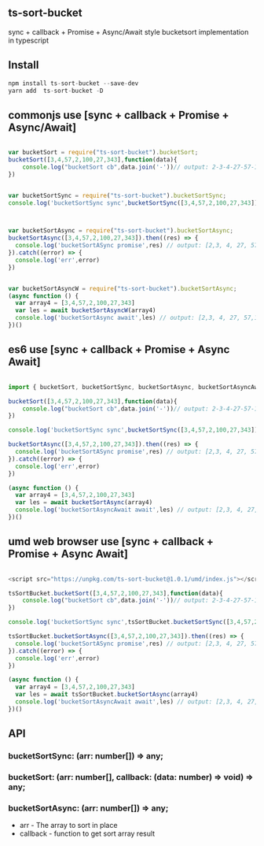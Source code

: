 ## ts-sort-bucket

sync + callback + Promise + Async/Await style bucketsort implementation in typescript

## Install

```js
npm install ts-sort-bucket --save-dev
yarn add  ts-sort-bucket -D
```


## commonjs use  [sync + callback + Promise + Async/Await]

```js

var bucketSort = require("ts-sort-bucket").bucketSort;
bucketSort([3,4,57,2,100,27,343],function(data){
    console.log("bucketSort cb",data.join('-'))// output: 2-3-4-27-57-100-343
})


var bucketSortSync = require("ts-sort-bucket").bucketSortSync;
console.log('bucketSortSync sync',bucketSortSync([3,4,57,2,100,27,343]))// output: [2,3, 4, 27, 57,100,343]



var bucketSortAsync = require("ts-sort-bucket").bucketSortAsync;
bucketSortAsync([3,4,57,2,100,27,343]).then((res) => {
  console.log('bucketSortASync promise',res) // output: [2,3, 4, 27, 57,100,343]
}).catch((error) => {
  console.log('err',error)
})


var bucketSortAsyncW = require("ts-sort-bucket").bucketSortAsync;
(async function () {
  var array4 = [3,4,57,2,100,27,343]
  var les = await bucketSortAsyncW(array4)
  console.log('bucketSortAsync await',les) // output: [2,3, 4, 27, 57,100,343]
})()

```

## es6 use  [sync + callback + Promise + Async Await]

```js 

import { bucketSort, bucketSortSync, bucketSortAsync, bucketSortAsyncAwait} from 'ts-sort-bucket'

bucketSort([3,4,57,2,100,27,343],function(data){
    console.log("bucketSort cb",data.join('-'))// output: 2-3-4-27-57-100-343
})

console.log('bucketSortSync sync',bucketSortSync([3,4,57,2,100,27,343]))

bucketSortAsync([3,4,57,2,100,27,343]).then((res) => {
  console.log('bucketSortASync promise',res) // output: [2,3, 4, 27, 57,100,343]
}).catch((error) => {
  console.log('err',error)
})

(async function () {
  var array4 = [3,4,57,2,100,27,343]
  var les = await bucketSortAsync(array4)
  console.log('bucketSortAsyncAwait await',les) // output: [2,3, 4, 27, 57,100,343]
})()


```
  

## umd web browser use  [sync + callback + Promise + Async Await]

```js

<script src="https://unpkg.com/ts-sort-bucket@1.0.1/umd/index.js"></script>

tsSortBucket.bucketSort([3,4,57,2,100,27,343],function(data){
    console.log("bucketSort cb",data.join('-'))// output: 2-3-4-27-57-100-343
})

console.log('bucketSortSync sync',tsSortBucket.bucketSortSync([3,4,57,2,100,27,343]))

tsSortBucket.bucketSortAsync([3,4,57,2,100,27,343]).then((res) => {
  console.log('bucketSortASync promise',res) // output: [2,3, 4, 27, 57,100,343]
}).catch((error) => {
  console.log('err',error)
})

(async function () {
  var array4 = [3,4,57,2,100,27,343]
  var les = await tsSortBucket.bucketSortAsync(array4)
  console.log('bucketSortAsyncAwait await',les) // output: [2,3, 4, 27, 57,100,343]
})()


```

## API
### bucketSortSync: (arr: number[]) => any;
### bucketSort: (arr: number[], callback: (data: number) => void) => any;
### bucketSortAsync: (arr: number[]) => any;

- arr - The array to sort in place
- callback - function to get sort array result 